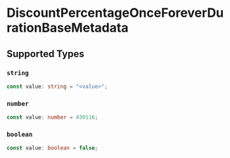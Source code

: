 # DiscountPercentageOnceForeverDurationBaseMetadata


## Supported Types

### `string`

```typescript
const value: string = "<value>";
```

### `number`

```typescript
const value: number = 430116;
```

### `boolean`

```typescript
const value: boolean = false;
```

